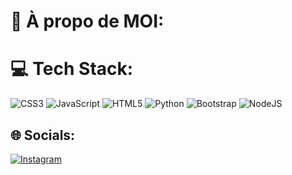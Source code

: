 # 💫 À propo de MOI:


# 💻 Tech Stack:
![CSS3](https://img.shields.io/badge/css3-%231572B6.svg?style=for-the-badge&logo=css3&logoColor=white) ![JavaScript](https://img.shields.io/badge/javascript-%23323330.svg?style=for-the-badge&logo=javascript&logoColor=%23F7DF1E) ![HTML5](https://img.shields.io/badge/html5-%23E34F26.svg?style=for-the-badge&logo=html5&logoColor=white) ![Python](https://img.shields.io/badge/python-3670A0?style=for-the-badge&logo=python&logoColor=ffdd54) ![Bootstrap](https://img.shields.io/badge/bootstrap-%23563D7C.svg?style=for-the-badge&logo=bootstrap&logoColor=white) ![NodeJS](https://img.shields.io/badge/node.js-6DA55F?style=for-the-badge&logo=node.js&logoColor=white)

## 🌐 Socials:
[![Instagram](https://img.shields.io/badge/Instagram-%23E4405F.svg?logo=Instagram&logoColor=white)](https://instagram.com/the.center.of.the.world_) 


<!-- # 📊 GitHub Stats:
![](https://github-readme-stats.vercel.app/api?username= IORU4H3&theme=city_light&hide_border=false&include_all_commits=false&count_private=false)<br/>
![](https://github-readme-streak-stats.herokuapp.com/?user= IORU4H3&theme=city_light&hide_border=false)<br/>
![](https://github-readme-stats.vercel.app/api/top-langs/?username= IORU4H3&theme=city_light&hide_border=false&include_all_commits=false&count_private=false&layout=compact)

## 🏆 GitHub Trophies
![](https://github-profile-trophy.vercel.app/?username= IORU4H3&theme=radical&no-frame=false&no-bg=true&margin-w=4)

### 🔝 Top Contributed Repo
![](https://github-contributor-stats.vercel.app/api?username= IORU4H3&limit=5&theme=radical&combine_all_yearly_contributions=true)
---
[![](https://visitcount.itsvg.in/api?id= IORU4H3&icon=9&color=1)](https://visitcount.itsvg.in) -->

